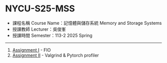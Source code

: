 # NYCU-S25-MSS

- 課程名稱 Course Name：記憶體與儲存系統 Memory and Storage Systems
- 授課教師 Lecturer：吳俊峯
- 授課時間 Semester：113-2 2025 Spring

---

1. [Assignment I](https://github.com/Karrs725/NYCU-S25-MSS/tree/master/HW1) - FIO
2. [Assignment II](https://github.com/Karrs725/NYCU-S25-MSS/tree/master/HW2) - Valgrind & Pytorch profiler
